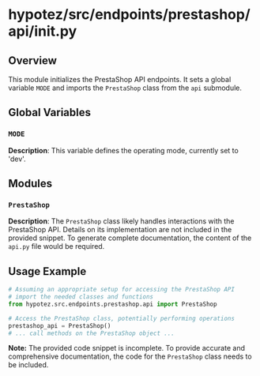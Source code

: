 # hypotez/src/endpoints/prestashop/api/__init__.py

## Overview

This module initializes the PrestaShop API endpoints. It sets a global variable `MODE` and imports the `PrestaShop` class from the `api` submodule.


## Global Variables

### `MODE`

**Description**: This variable defines the operating mode, currently set to 'dev'.


## Modules

### `PrestaShop`

**Description**: The `PrestaShop` class likely handles interactions with the PrestaShop API.  Details on its implementation are not included in the provided snippet.  To generate complete documentation, the content of the `api.py` file would be required.


## Usage Example

```python
# Assuming an appropriate setup for accessing the PrestaShop API
# import the needed classes and functions
from hypotez.src.endpoints.prestashop.api import PrestaShop

# Access the PrestaShop class, potentially performing operations
prestashop_api = PrestaShop()
# ... call methods on the PrestaShop object ...
```

**Note:**  The provided code snippet is incomplete.  To provide accurate and comprehensive documentation, the code for the `PrestaShop` class needs to be included.